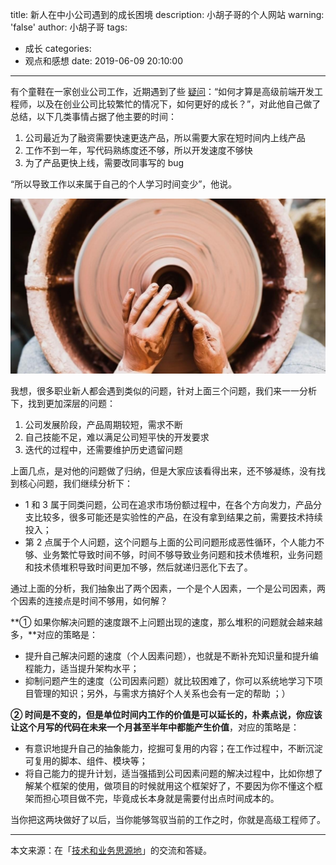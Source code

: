 title: 新人在中小公司遇到的成长困境
description: 小胡子哥的个人网站
warning: 'false'
author: 小胡子哥
tags:
  - 成长
categories:
  - 观点和感想
date: 2019-06-09 20:10:00
---
有个童鞋在一家创业公司工作，近期遇到了些 [疑问](https://t.zsxq.com/Z7yniQv)：“如何才算是高级前端开发工程师，以及在创业公司比较繁忙的情况下，如何更好的成长？”，对此他自己做了总结，以下几类事情占据了他主要的时间：

1. 公司最近为了融资需要快速更迭产品，所以需要大家在短时间内上线产品
2. 工作不到一年，写代码熟练度还不够，所以开发速度不够快
3. 为了产品更快上线，需要改同事写的 bug

“所以导致工作以来属于自己的个人学习时间变少”，他说。

![](/blogimgs/2017/04/26/006tKfTcgy1fezyf4npsuj30p00dw40s.jpg)

我想，很多职业新人都会遇到类似的问题，针对上面三个问题，我们来一一分析下，找到更加深层的问题：

1. 公司发展阶段，产品周期较短，需求不断
2. 自己技能不足，难以满足公司短平快的开发要求
3. 迭代的过程中，还需要维护历史遗留问题

上面几点，是对他的问题做了归纳，但是大家应该看得出来，还不够凝练，没有找到核心问题，我们继续分析下：

- 1 和 3 属于同类问题，公司在追求市场份额过程中，在各个方向发力，产品分支比较多，很多可能还是实验性的产品，在没有拿到结果之前，需要技术持续投入；
- 第 2 点属于个人问题，这个问题与上面的公司问题形成恶性循环，个人能力不够、业务繁忙导致时间不够，时间不够导致业务问题和技术债堆积，业务问题和技术债堆积导致时间更加不够，然后就递归恶化下去了。

通过上面的分析，我们抽象出了两个因素，一个是个人因素，一个是公司因素，两个因素的连接点是时间不够用，如何解？

**① 如果你解决问题的速度跟不上问题出现的速度，那么堆积的问题就会越来越多，**对应的策略是：

- 提升自己解决问题的速度（个人因素问题），也就是不断补充知识量和提升编程能力，适当提升架构水平；
- 抑制问题产生的速度（公司因素问题）就比较困难了，你可以系统地学习下项目管理的知识；另外，与需求方搞好个人关系也会有一定的帮助 ；）

**② 时间是不变的，但是单位时间内工作的价值是可以延长的，朴素点说，你应该让这个月写的代码在未来一个月甚至半年中都能产生价值**，对应的策略是：

- 有意识地提升自己的抽象能力，挖掘可复用的内容；在工作过程中，不断沉淀可复用的脚本、组件、模块等；
- 将自己能力的提升计划，适当强插到公司因素问题的解决过程中，比如你想了解某个框架的使用，做项目的时候就用这个框架好了，不要因为你不懂这个框架而担心项目做不完，毕竟成长本身就是需要付出点时间成本的。

当你把这两块做好了以后，当你能够驾驭当前的工作之时，你就是高级工程师了。

---

本文来源：在「[技术和业务思源地](https://t.zsxq.com/aMfUrVJ)」的交流和答疑。

